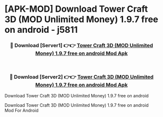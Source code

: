 # [APK-MOD] Download Tower Craft 3D (MOD Unlimited Money) 1.9.7 free on android - j5811


<div align="center">
<h3>🔴 Download [Server1] 👉👉 <a href="https://apk-comot.site?title=Tower_Craft_3D_(MOD_Unlimited_Money)_1.9.7_free_on_android">Tower Craft 3D (MOD Unlimited Money) 1.9.7 free on android Mod Apk</a></h3><br>
<h3>🔴 Download [Server2] 👉👉 <a href="https://apk-comot.site?title=Tower_Craft_3D_(MOD_Unlimited_Money)_1.9.7_free_on_android">Tower Craft 3D (MOD Unlimited Money) 1.9.7 free on android Mod Apk</a></h3>
</div>



Download Tower Craft 3D (MOD Unlimited Money) 1.9.7 free on android 

Download Tower Craft 3D (MOD Unlimited Money) 1.9.7 free on android Mod For Android